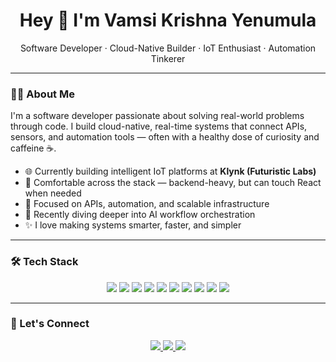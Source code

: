 <h1 align="center">Hey 👋 I'm Vamsi Krishna Yenumula</h1>
<p align="center">
  Software Developer · Cloud-Native Builder · IoT Enthusiast · Automation Tinkerer
</p>

---

### 👨‍💻 About Me

I'm a software developer passionate about solving real-world problems through code. I build cloud-native, real-time systems that connect APIs, sensors, and automation tools — often with a healthy dose of curiosity and caffeine ☕.

- 🌐 Currently building intelligent IoT platforms at **Klynk (Futuristic Labs)**
- 🔁 Comfortable across the stack — backend-heavy, but can touch React when needed
- 🔌 Focused on APIs, automation, and scalable infrastructure
- 🤖 Recently diving deeper into AI workflow orchestration
- ✨ I love making systems smarter, faster, and simpler

---

### 🛠 Tech Stack

<p align="center">
  <img src="https://img.shields.io/badge/-Node.js-black?style=flat-square&logo=node.js" />
  <img src="https://img.shields.io/badge/-TypeScript-black?style=flat-square&logo=typescript" />
  <img src="https://img.shields.io/badge/-Python-black?style=flat-square&logo=python" />
  <img src="https://img.shields.io/badge/-Firebase-black?style=flat-square&logo=firebase" />
  <img src="https://img.shields.io/badge/-GCP-black?style=flat-square&logo=googlecloud" />
  <img src="https://img.shields.io/badge/-MongoDB-black?style=flat-square&logo=mongodb" />
  <img src="https://img.shields.io/badge/-PostgreSQL-black?style=flat-square&logo=postgresql" />
  <img src="https://img.shields.io/badge/-n8n-black?style=flat-square&logo=n8n" />
  <img src="https://img.shields.io/badge/-CrewAI-black?style=flat-square&logo=airtable" />
  <img src="https://img.shields.io/badge/-Docker-black?style=flat-square&logo=docker" />
</p>

---


### 🔗 Let's Connect

<p align="center">
  <a href="https://linkedin.com/in/vamsi-krishna-yenumula" target="_blank">
    <img src="https://img.shields.io/badge/LinkedIn-Connect-blue?style=flat-square&logo=linkedin" />
  </a>
  <a href="mailto:vamsi.49krishna@gmail.com">
    <img src="https://img.shields.io/badge/Email-Contact-grey?style=flat-square&logo=gmail" />
  </a>
  <a href="https://github.com/krish-59" target="_blank">
    <img src="https://img.shields.io/badge/GitHub-Follow-black?style=flat-square&logo=github" />
  </a>
</p>
